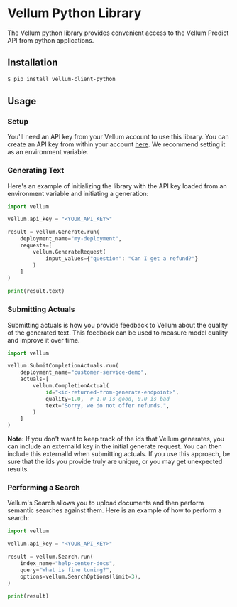 # Vellum Python Library

The Vellum python library provides convenient access to the Vellum Predict API from python applications.

## Installation

```bash
$ pip install vellum-client-python
```

## Usage

### Setup
You'll need an API key from your Vellum account to use this library. You can create an API key from within your account [here](https://app.vellum.ai/api-keys). 
We recommend setting it as an environment variable.

### Generating Text
Here's an example of initializing the library with the API key
loaded from an environment variable and initiating a generation:

```python
import vellum

vellum.api_key = "<YOUR_API_KEY>"

result = vellum.Generate.run(
    deployment_name="my-deployment",
    requests=[
        vellum.GenerateRequest(
            input_values={"question": "Can I get a refund?"}
        )
    ]
)

print(result.text)
```

### Submitting Actuals
Submitting actuals is how you provide feedback to Vellum about the quality of the generated text.
This feedback can be used to measure model quality and improve it over time.

```python
import vellum

vellum.SubmitCompletionActuals.run(
    deployment_name="customer-service-demo",
    actuals=[
        vellum.CompletionActual(
            id="<id-returned-from-generate-endpoint>",
            quality=1.0,  # 1.0 is good, 0.0 is bad
            text="Sorry, we do not offer refunds.",
        )
    ]
)
```

**Note:** If you don't want to keep track of the ids that Vellum generates, you can include an externalId key in
the initial generate request. You can then include this externalId when submitting actuals. If you use this
approach, be sure that the ids you provide truly are unique, or you may get unexpected results.


### Performing a Search
Vellum's Search allows you to upload documents and then perform semantic searches against them.
Here is an example of how to perform a search:

```python
import vellum

vellum.api_key = "<YOUR_API_KEY>"

result = vellum.Search.run(
    index_name="help-center-docs",
    query="What is fine tuning?",
    options=vellum.SearchOptions(limit=3),
)

print(result)
```